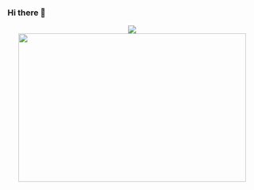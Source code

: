 ### Hi there 👋
<div href="https://github.com/versayce/github-readme-stats" align="center">
  <img align="center" src="https://github-readme-stats.vercel.app/api?username=versayce&show_icons=true&theme=radical" />
</div>
<div href="https://github.com/versayce/github-readme-stats" align="center">
  <img width="460" height="300" src="https://github-readme-stats.vercel.app/api/top-langs/?username=anuraghazra&layout=compact">
</div>
<!--
**Versayce/versayce** is a ✨ _special_ ✨ repository because its `README.md` (this file) appears on your GitHub profile.

Here are some ideas to get you started:

- 🔭 I’m currently working on ...
- 🌱 I’m currently learning ...
- 👯 I’m looking to collaborate on ...
- 🤔 I’m looking for help with ...
- 💬 Ask me about ...
- 📫 How to reach me: ...
- 😄 Pronouns: ...
- ⚡ Fun fact: ...
-->
